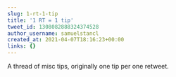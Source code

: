 ```yaml
---
slug: 1-rt-1-tip
title: '1 RT = 1 tip'
tweet_id: 1308082888324374528
author_username: samuelstancl
created_at: 2021-04-07T18:16:23+00:00
links: {}
---
```

A thread of misc tips, originally one tip per one retweet.
